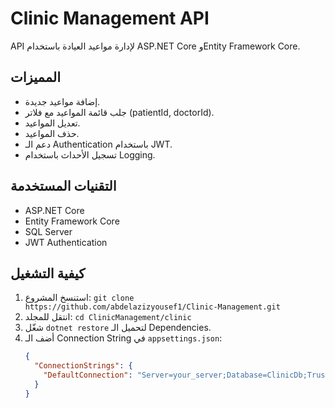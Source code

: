 # Clinic Management API

API لإدارة مواعيد العيادة باستخدام ASP.NET Core وEntity Framework Core.

## المميزات
- إضافة مواعيد جديدة.
- جلب قائمة المواعيد مع فلاتر (patientId, doctorId).
- تعديل المواعيد.
- حذف المواعيد.
- دعم الـ Authentication باستخدام JWT.
- تسجيل الأحداث باستخدام Logging.

## التقنيات المستخدمة
- ASP.NET Core
- Entity Framework Core
- SQL Server
- JWT Authentication

## كيفية التشغيل
1. استنسخ المشروع: `git clone https://github.com/abdelazizyousef1/Clinic-Management.git`
2. انتقل للمجلد: `cd ClinicManagement/clinic`
3. شغّل `dotnet restore` لتحميل الـ Dependencies.
4. أضف الـ Connection String في `appsettings.json`:
   ```json
   {
     "ConnectionStrings": {
       "DefaultConnection": "Server=your_server;Database=ClinicDb;Trusted_Connection=True;"
     }
   }
